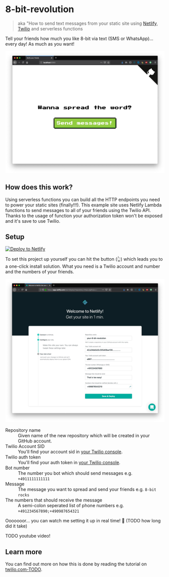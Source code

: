 # 8-bit-revolution

> aka "How to send text messages from your static site using [Netlify](https://www.netlify.com/), [Twilio](https://www.twilio.com/) and serverless functions

Tell your friends how much you like 8-bit via text (SMS or WhatsApp)... every day! As much as you want!

![Website of 8-bit-revolution including "spread the word" and a "send messages button](./screenshot.jpg)

## How does this work?

Using serverless functions you can build all the HTTP endpoints you need to power your static sites (finally!!!). This example site uses Netlify Lambda functions to send messages to all of your friends using the Twilio API. Thanks to the usage of function your authorization token won't be exposed and it's save to use Twilio.

## Setup

[![Deploy to Netlify](https://www.netlify.com/img/deploy/button.svg)](https://app.netlify.com/start/deploy?repository=https://github.com/stefanjudis/8-bit-revolution)

To set this project up yourself you can hit the button (👆) which leads you to a one-click install solution. What you need is a Twilio account and number and the numbers of your friends.

![Netlify setup dialog](./setup.jpg)

<dl>
  <dt>Repository name</dt>
  <dd>Given name of the new repository which will be created in your GitHub account.</dd>

  <dt>Twilio Account SID</dt>
  <dd>You'll find your account sid in <a href="https://www.twilio.com/console">your Twilio console</a>.</dd>

  <dt>Twilio auth token</dt>
  <dd>You'll find your auth token in <a href="https://www.twilio.com/console">your Twilio console</a>.</dd>

  <dt>Bot number</dt>
  <dd>The number you bot which should send messages e.g. <code>+4911111111111</code></dd>

  <dt>Message</dt>
  <dd>The message you want to spread and send your friends e.g. <code>8-bit rocks</code></dd>

  <dt>The numbers that should receive the message</dt>
  <dd>A semi-colon seperated list of phone numbers e.g. <code>+491234567890;+490987654321</code></dd>
</dl>

Ooooooor... you can watch me setting it up in real time! 🙈 (TODO how long did it take)

TODO youtube video!

## Learn more

You can find out more on how this is done by reading the tutorial on [twilio.com-TODO](...).

